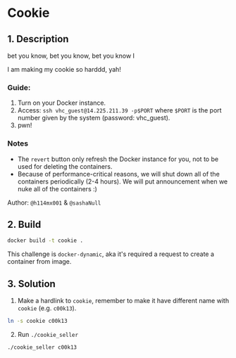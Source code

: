 # Cookie 

## 1. Description

bet you know, bet you know, bet you know I

I am making my cookie so harddd, yah!

### Guide: 
1. Turn on your Docker instance. 
2. Access: `ssh vhc_guest@14.225.211.39 -p$PORT` where `$PORT` is the port number given by the system (password: vhc_guest).
3. pwn!

### Notes
+ The `revert` button only refresh the Docker instance for you, not to be used for deleting the containers.
+ Because of performance-critical reasons, we will shut down all of the containers periodically (2-4 hours). We will put announcement when we nuke all of the containers :)

Author: `@h114mx001` & `@sashaNull`

## 2. Build

```bash
docker build -t cookie . 
```

This challenge is `docker-dynamic`, aka it's required a request to create a container from image. 

## 3. Solution

1. Make a hardlink to `cookie`, remember to make it have different name with `cookie` (e.g. `c00k13`).

```bash
ln -s cookie c00k13
```

2. Run `./cookie_seller`

```bash
./cookie_seller c00k13
```